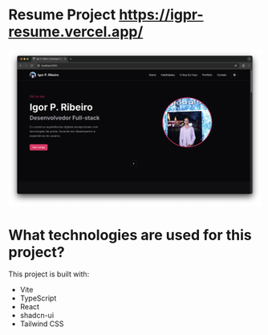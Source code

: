 # Resume Project https://igpr-resume.vercel.app/

![Project Screenshot](./src/assets/images/site.png)

# What technologies are used for this project?

This project is built with:

- Vite
- TypeScript
- React
- shadcn-ui
- Tailwind CSS
